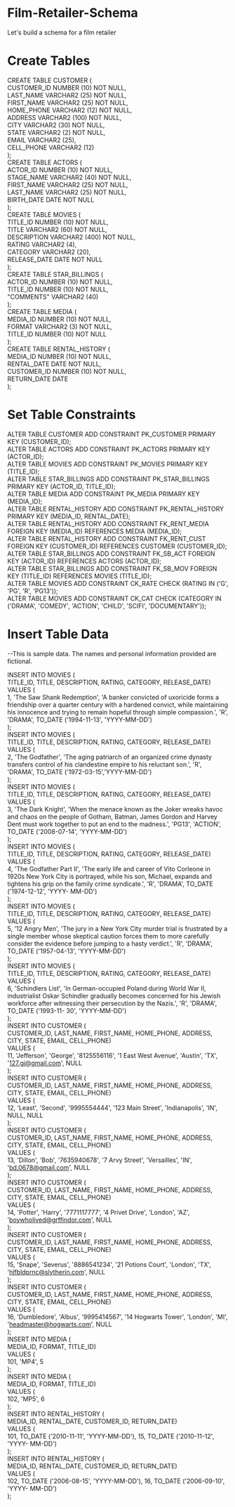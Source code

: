 # Film-Retailer-Schema
Let's build a schema for a film retailer

# Create Tables 

CREATE TABLE CUSTOMER ( <br/>
CUSTOMER_ID NUMBER (10) NOT NULL, <br/>
LAST_NAME VARCHAR2 (25) NOT NULL, <br/>
FIRST_NAME VARCHAR2 (25) NOT NULL, <br/>
HOME_PHONE VARCHAR2 (12) NOT NULL, <br/>
ADDRESS VARCHAR2 (100) NOT NULL, <br/>
CITY VARCHAR2 (30) NOT NULL, <br/>
STATE VARCHAR2 (2) NOT NULL, <br/>
EMAIL VARCHAR2 (25), <br/>
CELL_PHONE VARCHAR2 (12) <br/>
); <br/>
CREATE TABLE ACTORS ( <br/>
ACTOR_ID NUMBER (10) NOT NULL, <br/>
STAGE_NAME VARCHAR2 (40) NOT NULL, <br/>
FIRST_NAME VARCHAR2 (25) NOT NULL, <br/>
LAST_NAME VARCHAR2 (25) NOT NULL, <br/>
BIRTH_DATE DATE NOT NULL <br/>
); <br/>
CREATE TABLE MOVIES ( <br/>
TITLE_ID NUMBER (10) NOT NULL, <br/>
TITLE VARCHAR2 (60) NOT NULL, <br/>
DESCRIPTION VARCHAR2 (400) NOT NULL, <br/>
RATING VARCHAR2 (4), <br/>
CATEGORY VARCHAR2 (20), <br/>
RELEASE_DATE DATE NOT NULL <br/>
); <br/>
CREATE TABLE STAR_BILLINGS ( <br/>
ACTOR_ID NUMBER (10) NOT NULL, <br/>
TITLE_ID NUMBER (10) NOT NULL, <br/>
"COMMENTS" VARCHAR2 (40) <br/>
); <br/>
CREATE TABLE MEDIA ( <br/>
MEDIA_ID NUMBER (10) NOT NULL, <br/>
FORMAT VARCHAR2 (3) NOT NULL, <br/>
TITLE_ID NUMBER (10) NOT NULL <br/>
); <br/>
CREATE TABLE RENTAL_HISTORY ( <br/>
MEDIA_ID NUMBER (10) NOT NULL, <br/>
RENTAL_DATE DATE NOT NULL, <br/>
CUSTOMER_ID NUMBER (10) NOT NULL, <br/>
RETURN_DATE DATE <br/>
); <br/>

# Set Table Constraints

ALTER TABLE CUSTOMER ADD CONSTRAINT PK_CUSTOMER PRIMARY KEY (CUSTOMER_ID); <br/>
ALTER TABLE ACTORS ADD CONSTRAINT PK_ACTORS PRIMARY KEY (ACTOR_ID); <br/>
ALTER TABLE MOVIES ADD CONSTRAINT PK_MOVIES PRIMARY KEY (TITLE_ID); <br/>
ALTER TABLE STAR_BILLINGS ADD CONSTRAINT PK_STAR_BILLINGS PRIMARY KEY (ACTOR_ID, TITLE_ID); <br/>
ALTER TABLE MEDIA ADD CONSTRAINT PK_MEDIA PRIMARY KEY (MEDIA_ID); <br/>
ALTER TABLE RENTAL_HISTORY ADD CONSTRAINT PK_RENTAL_HISTORY PRIMARY KEY (MEDIA_ID, RENTAL_DATE); <br/>
ALTER TABLE RENTAL_HISTORY ADD CONSTRAINT FK_RENT_MEDIA FOREIGN KEY (MEDIA_ID) REFERENCES MEDIA (MEDIA_ID); <br/>
ALTER TABLE RENTAL_HISTORY ADD CONSTRAINT FK_RENT_CUST FOREIGN KEY (CUSTOMER_ID) REFERENCES CUSTOMER (CUSTOMER_ID); <br/>
ALTER TABLE STAR_BILLINGS ADD CONSTRAINT FK_SB_ACT FOREIGN KEY (ACTOR_ID) REFERENCES ACTORS (ACTOR_ID); <br/>
ALTER TABLE STAR_BILLINGS ADD CONSTRAINT FK_SB_MOV FOREIGN KEY (TITLE_ID) REFERENCES MOVIES (TITLE_ID); <br/>
ALTER TABLE MOVIES ADD CONSTRAINT CK_RATE CHECK (RATING IN ('G', 'PG', 'R', 'PG13')); <br/>
ALTER TABLE MOVIES ADD CONSTRAINT CK_CAT CHECK (CATEGORY IN ('DRAMA', 'COMEDY', 'ACTION', 'CHILD', 'SCIFI', 'DOCUMENTARY')); <br/>

# Insert Table Data

--This is sample data. The names and personal information provided are fictional.

INSERT INTO MOVIES ( <br/>
TITLE_ID, TITLE, DESCRIPTION, RATING, CATEGORY, RELEASE_DATE) <br/>
VALUES ( <br/>
1, 'The Saw Shank Redemption', 'A banker convicted of uxoricide forms a
friendship over a quarter century with a hardened convict, while maintaining his
innocence and trying to remain hopeful through simple compassion.', 'R', 'DRAMA',
TO_DATE ('1994-11-13', 'YYYY-MM-DD') <br/>
); <br/>
INSERT INTO MOVIES ( <br/>
TITLE_ID, TITLE, DESCRIPTION, RATING, CATEGORY, RELEASE_DATE) <br/>
VALUES ( <br/>
2, 'The Godfather', 'The aging patriarch of an organized crime dynasty
transfers control of his clandestine empire to his reluctant son.', 'R', 'DRAMA',
TO_DATE ('1972-03-15','YYYY-MM-DD') <br/>
); <br/>
INSERT INTO MOVIES ( <br/>
TITLE_ID, TITLE, DESCRIPTION, RATING, CATEGORY, RELEASE_DATE) <br/>
VALUES ( <br/>
3, 'The Dark Knight', 'When the menace known as the Joker wreaks havoc and
chaos on the people of Gotham, Batman, James Gordon and Harvey Dent must work
together to put an end to the madness.', 'PG13', 'ACTION', TO_DATE ('2008-07-14',
'YYYY-MM-DD') <br/>
); <br/>
INSERT INTO MOVIES ( <br/>
TITLE_ID, TITLE, DESCRIPTION, RATING, CATEGORY, RELEASE_DATE) <br/>
VALUES ( <br/>
4, 'The Godfather Part II', 'The early life and career of Vito Corleone in
1920s New York City is portrayed, while his son, Michael, expands and tightens his
grip on the family crime syndicate.', 'R', 'DRAMA', TO_DATE ('1974-12-12', 'YYYY-
MM-DD') <br/>
); <br/>
INSERT INTO MOVIES ( <br/>
TITLE_ID, TITLE, DESCRIPTION, RATING, CATEGORY, RELEASE_DATE) <br/>
VALUES ( <br/>
5, '12 Angry Men', 'The jury in a New York City murder trial is frustrated by
a single member whose skeptical caution forces them to more carefully consider the
evidence before jumping to a hasty verdict.', 'R', 'DRAMA', TO_DATE ('1957-04-13',
'YYYY-MM-DD') <br/>
); <br/>
INSERT INTO MOVIES ( <br/>
TITLE_ID, TITLE, DESCRIPTION, RATING, CATEGORY, RELEASE_DATE) <br/>
VALUES ( <br/>
6, 'Schindlers List', 'In German-occupied Poland during World War II,
industrialist Oskar Schindler gradually becomes concerned for his Jewish workforce
after witnessing their persecution by the Nazis.', 'R', 'DRAMA', TO_DATE ('1993-11-
30', 'YYYY-MM-DD') <br/>
); <br/>
INSERT INTO CUSTOMER ( <br/>
CUSTOMER_ID, LAST_NAME, FIRST_NAME, HOME_PHONE, ADDRESS, CITY, STATE, EMAIL,
CELL_PHONE) <br/>
VALUES ( <br/>
11, 'Jefferson', 'George', '8125556116', '1 East West Avenue', 'Austin',
'TX', '127.gj@gmail.com', NULL <br/>
); <br/>
INSERT INTO CUSTOMER ( <br/>
CUSTOMER_ID, LAST_NAME, FIRST_NAME, HOME_PHONE, ADDRESS, CITY, STATE, EMAIL,
CELL_PHONE) <br/>
VALUES ( <br/>
12, 'Least', 'Second', '9995554444', '123 Main Street', 'Indianapolis', 'IN',
NULL, NULL <br/>
); <br/>
INSERT INTO CUSTOMER ( <br/>
CUSTOMER_ID, LAST_NAME, FIRST_NAME, HOME_PHONE, ADDRESS, CITY, STATE, EMAIL,
CELL_PHONE) <br/>
VALUES ( <br/>
13, 'Dillon', 'Bob', '7635940678', '7 Arvy Street', 'Versailles', 'IN',
'bd.0678@gmail.com', NULL <br/>
); <br/>
INSERT INTO CUSTOMER ( <br/>
CUSTOMER_ID, LAST_NAME, FIRST_NAME, HOME_PHONE, ADDRESS, CITY, STATE, EMAIL,
CELL_PHONE) <br/>
VALUES ( <br/>
14, 'Potter', 'Harry', '7771117777', '4 Privet Drive', 'London', 'AZ',
'boywholived@grffindor.com', NULL <br/>
); <br/>
INSERT INTO CUSTOMER ( <br/>
CUSTOMER_ID, LAST_NAME, FIRST_NAME, HOME_PHONE, ADDRESS, CITY, STATE, EMAIL,
CELL_PHONE) <br/>
VALUES ( <br/>
15, 'Snape', 'Severus', '8886541234', '21 Potions Court', 'London', 'TX',
'hlfbldprnc@slytherin.com', NULL <br/>
); <br/>
INSERT INTO CUSTOMER ( <br/>
CUSTOMER_ID, LAST_NAME, FIRST_NAME, HOME_PHONE, ADDRESS, CITY, STATE, EMAIL,
CELL_PHONE) <br/>
VALUES ( <br/>
16, 'Dumbledore', 'Albus', '9995414567', '14 Hogwarts Tower', 'London', 'MI',
'headmaster@hogwarts.com', NULL <br/>
); <br/>
INSERT INTO MEDIA ( <br/>
MEDIA_ID, FORMAT, TITLE_ID) <br/>
VALUES ( <br/>
101, 'MP4', 5 <br/>
); <br/>
INSERT INTO MEDIA ( <br/>
MEDIA_ID, FORMAT, TITLE_ID) <br/>
VALUES ( <br/>
102, 'MP5', 6 <br/>
); <br/>
INSERT INTO RENTAL_HISTORY ( <br/>
MEDIA_ID, RENTAL_DATE, CUSTOMER_ID, RETURN_DATE) <br/>
VALUES ( <br/>
101, TO_DATE ('2010-11-11', 'YYYY-MM-DD'), 15, TO_DATE ('2010-11-12', 'YYYY-
MM-DD') <br/>
); <br/>
INSERT INTO RENTAL_HISTORY ( <br/>
MEDIA_ID, RENTAL_DATE, CUSTOMER_ID, RETURN_DATE) <br/>
VALUES ( <br/>
102, TO_DATE ('2006-08-15', 'YYYY-MM-DD'), 16, TO_DATE ('2006-09-10', 'YYYY-
MM-DD') <br/>
);

